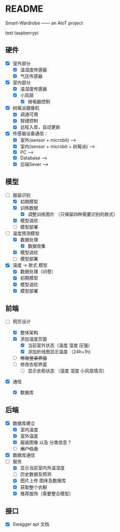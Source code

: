 # README

Smart-Wardrobe —— an AIoT project

test taspberrypi



## 硬件

- [x] 室外部分 
  - [x] 温湿度传感器
  - [x] 气压传感器
- [x] 室内部分
  - [x] 温湿度传感器
  - [x] 小风扇
    - [x] 继电器控制
- [x] 树莓派摄像机
  - [x] 调通可用
  - [x] 按键控制
  - [x] 远程入库，自动更新
- [x] 传感器设备通信：
  - [x] 室外(sensor + microbit) -->
  - [x] 室内(sensor + microbit + 树莓派) --> 
  - [x] PC --> 
  - [x] Database -->
  - [x] 后端Sever -->

## 模型
- [ ] 服装识别
    - [x] 初期模型
    - [x] 训练数据
      - [x] 调整训练图片 （只保留四种需要识别的款式）
    - [x] 模型调优
    - [ ] 模型部署
- [ ] 温度预测模型
    - [x] 数据处理
        - [x] 数据收集
    - [x] 模型调优
    - [ ] 模型部署
- [x] 温度 -> 款式 模型 
    - [x] 数据处理（问卷）
    - [x] 初期模型
    - [x] 模型调优
    - [x] 模型部署

## 前端
- [ ] 网页设计

  - [x] 整体架构
  - [x] 添加温度页面
    - [x] 当前室外状态（温度 湿度 压强）
    - [x] 添加折线图显示温度 （24h+1h)
  - [ ] ~~修改登录界面~~
  - [ ] 修改衣柜界面
    - [ ] 显示衣柜状态 （温度 湿度 小风扇情况）

- [x] 通信

  - [x] 数据库
  
  

## 后端
- [x] 数据库建立
  - [x] 室内温度
  - [x] 室外温度
  - [x] 服装图像 以及 分类信息？
  - [ ] ~~用户信息~~ 
- [x] 数据库通信
- [ ] 服务
  - [x] 显示当前室内外温湿度
  - [ ] 历史数据及预测 
  - [x] 图片上传 图床及数据库
  - [x] 获取整个衣橱
  - [x] 推荐服饰（需要整合模型）

## 接口
- [x] Swagger api 文档

